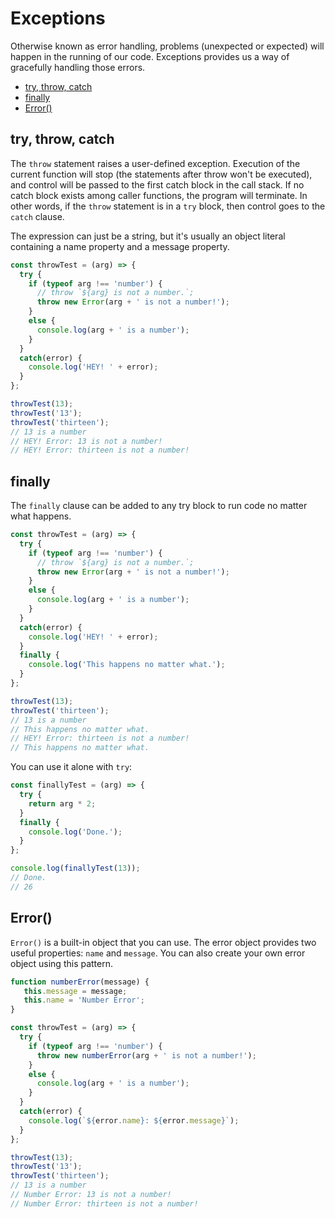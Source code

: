 # Exceptions

Otherwise known as error handling, problems (unexpected or expected) will happen in the running of our code. Exceptions provides us a way of gracefully handling those errors.

<!-- toc -->

- [try, throw, catch](#try-throw-catch)
- [finally](#finally)
- [Error()](#error)

<!-- tocstop -->

## try, throw, catch

The `throw` statement raises a user-defined exception. Execution of the current function will stop (the statements after throw won't be executed), and control will be passed to the first catch block in the call stack. If no catch block exists among caller functions, the program will terminate. In other words, if the `throw` statement is in a `try` block, then control goes to the `catch` clause.

The expression can just be a string, but it's usually an object literal containing a name property and a message property.

```javascript
const throwTest = (arg) => {
  try {
    if (typeof arg !== 'number') {
      // throw `${arg} is not a number.`;
      throw new Error(arg + ' is not a number!');
    }
    else {
      console.log(arg + ' is a number');
    }
  }
  catch(error) {
    console.log('HEY! ' + error);
  }
};

throwTest(13);
throwTest('13');
throwTest('thirteen');
// 13 is a number
// HEY! Error: 13 is not a number!
// HEY! Error: thirteen is not a number!
```


## finally

The `finally` clause can be added to any try block to run code no matter what happens.

```javascript
const throwTest = (arg) => {
  try {
    if (typeof arg !== 'number') {
      // throw `${arg} is not a number.`;
      throw new Error(arg + ' is not a number!');
    }
    else {
      console.log(arg + ' is a number');
    }
  }
  catch(error) {
    console.log('HEY! ' + error);
  }
  finally {
    console.log('This happens no matter what.');
  }
};

throwTest(13);
throwTest('thirteen');
// 13 is a number
// This happens no matter what.
// HEY! Error: thirteen is not a number!
// This happens no matter what.
```

You can use it alone with `try`:

```javascript
const finallyTest = (arg) => {
  try {
    return arg * 2;
  }
  finally {
    console.log('Done.');
  }
};

console.log(finallyTest(13));
// Done.
// 26
```


## Error()

`Error()` is a built-in object that you can use. The error object provides two useful properties: `name` and `message`. You can also create your own error object  using this pattern.

```javascript
function numberError(message) {
   this.message = message;
   this.name = 'Number Error';
}

const throwTest = (arg) => {
  try {
    if (typeof arg !== 'number') {
      throw new numberError(arg + ' is not a number!');
    }
    else {
      console.log(arg + ' is a number');
    }
  }
  catch(error) {
    console.log(`${error.name}: ${error.message}`);
  }
};

throwTest(13);
throwTest('13');
throwTest('thirteen');
// 13 is a number
// Number Error: 13 is not a number!
// Number Error: thirteen is not a number!
```
